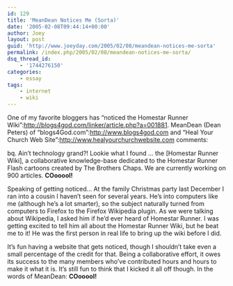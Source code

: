 ```yaml
---
id: 129
title: 'MeanDean Notices Me (Sorta)'
date: '2005-02-08T09:44:14+00:00'
author: Joey
layout: post
guid: 'http://www.joeyday.com/2005/02/08/meandean-notices-me-sorta'
permalink: /index.php/2005/02/08/meandean-notices-me-sorta/
dsq_thread_id:
    - '1744276150'
categories:
    - essay
tags:
    - internet
    - wiki
---
```


One of my favorite bloggers has “noticed the Homestar Runner Wiki”:http://blogs4god.com/linker/article.php?a=001881. MeanDean (Dean Peters) of “blogs4God.com”:http://www.blogs4god.com and “Heal Your Church Web Site”:http://www.healyourchurchwebsite.com comments:

bq. Ain’t technology grand?! Lookie what I found … the \[Homestar Runner Wiki\], a collaborative knowledge-base dedicated to the Homestar Runner Flash cartoons created by The Brothers Chaps. We are currently working on 900 articles. **COooool!**

Speaking of getting noticed… At the family Christmas party last December I ran into a cousin I haven’t seen for several years. He’s into computers like me (although he’s a lot smarter), so the subject naturally turned from computers to Firefox to the Firefox Wikipedia plugin. As we were talking about Wikipedia, I asked him if he’d ever heard of Homestar Runner. I was getting excited to tell him all about the Homestar Runner Wiki, but he beat me to it! He was the first person in real life to bring up the wiki before I did.

It’s fun having a website that gets noticed, though I shouldn’t take even a small percentage of the credit for that. Being a collaborative effort, it owes its success to the many members who’ve contributed hours and hours to make it what it is. It’s still fun to think that I kicked it all off though. In the words of MeanDean: **COooool!**